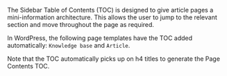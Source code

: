 The Sidebar Table of Contents (TOC) is designed to give article pages a mini-information architecture. This allows the user to jump to the relevant section and move throughout the page as required.

In WordPress, the following page templates have the TOC added automatically: `Knowledge base` and `Article`.

Note that the TOC automatically picks up on h4 titles to generate the Page Contents TOC.